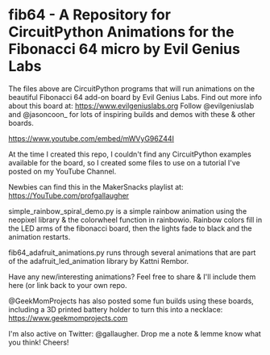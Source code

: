 # fib64 - A Repository for CircuitPython Animations for the Fibonacci 64 micro by Evil Genius Labs

The files above are CircuitPython programs that will run animations on the beautiful Fibonacci 64 add-on board by Evil Genius Labs. Find out more info about this board at:
https://www.evilgeniuslabs.org
Follow @evilgeniuslab and @jasoncoon_ for lots of inspiring builds and demos with these & other boards.

https://www.youtube.com/embed/mWVyG96Z44I

At the time I created this repo, I couldn't find any CircuitPython examples available for the board, so I created some files to use on a tutorial I've posted on my YouTube Channel.

Newbies can find this in the MakerSnacks playlist at:
https://YouTube.com/profgallaugher

simple_rainbow_spiral_demo.py is a simple rainbow animation using the neopixel library & the colorwheel function in rainbowio. Rainbow colors fill in the LED arms of the fibonacci board, then the lights fade to black and the animation restarts.

fib64_adafruit_animations.py runs through several animations that are part of the adafruit_led_animation library by Kattni Rembor.

Have any new/interesting animations? Feel free to share & I'll include them here (or link back to your own repo.

@GeekMomProjects has also posted some fun builds using these boards, including a 3D printed battery holder to turn this into a necklace: 
https://www.geekmomprojects.com

I'm also active on Twitter: @gallaugher. Drop me a note & lemme know what you think!
Cheers!

